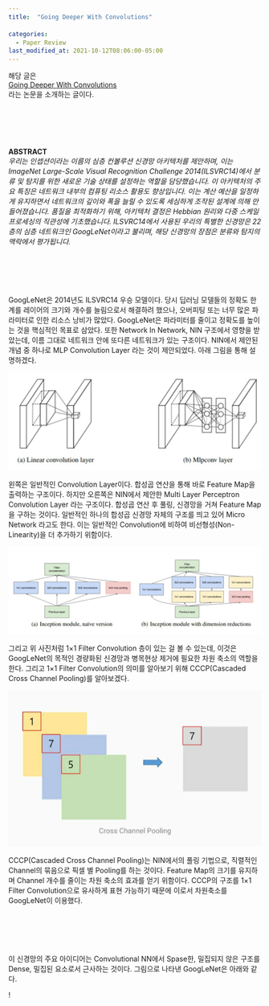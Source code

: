 ```yaml
---
title:  "Going Deeper With Convolutions"

categories:
  - Paper Review
last_modified_at: 2021-10-12T08:06:00-05:00
---
```



해당 글은 
<br/>
[Going Deeper With Convolutions](https://arxiv.org/abs/1409.4842)
<br/>
라는 논문을 소개하는 글이다.

<br/>
<br/>
<br/>
<br/>

**ABSTRACT**
<br/>
*우리는 인셉션이라는 이름의 심층 컨볼루션 신경망 아키텍처를 제안하며, 
이는 ImageNet Large-Scale Visual Recognition Challenge 2014(ILSVRC14)에서 분류 및 탐지를 위한 새로운 기술 상태를 설정하는 역할을 담당했습니다. 
이 아키텍처의 주요 특징은 네트워크 내부의 컴퓨팅 리소스 활용도 향상입니다. 
이는 계산 예산을 일정하게 유지하면서 네트워크의 깊이와 폭을 늘릴 수 있도록 세심하게 조작된 설계에 의해 만들어졌습니다. 
품질을 최적화하기 위해, 아키텍처 결정은 Hebbian 원리와 다중 스케일 프로세싱의 직관성에 기초했습니다. 
ILSVRC14에서 사용된 우리의 특별한 신경망은 22층의 심층 네트워크인 GoogLeNet이라고 불리며, 
해당 신경망의 장점은 분류와 탐지의 맥락에서 평가됩니다.*

<br/>
<br/>
<br/>
<br/>

GoogLeNet은 2014년도 ILSVRC14 우승 모델이다. 
당시 딥러닝 모델들의 정확도 한계를 레이어의 크기와 개수를 늘림으로서 해결하려 했으나, 오버피팅 또는 너무 많은 파라미터로 인한 리소스 낭비가 많았다. 
GoogLeNet은 파라미터를 줄이고 정확도를 높이는 것을 핵심적인 목표로 삼았다.
또한 Network In Network, NIN 구조에서 영향을 받았는데, 
이름 그대로 네트워크 안에 또다른 네트워크가 있는 구조이다. 
NIN에서 제안된 개념 중 하나로 MLP Convolution Layer 라는 것이 제안되었다. 
아래 그림을 통해 설명하겠다. 

![](/assets/image/mlp_conv_layer.jpg)

왼쪽은 일반적인 Convolution Layer이다. 
합성곱 연산을 통해 바로 Feature Map을 출력하는 구조이다. 
하지만 오른쪽은 NIN에서 제안한 Multi Layer Perceptron Convolution Layer 라는 구조이다. 
합성곱 연산 후 풀링, 신경망을 거쳐 Feature Map을 구하는 것이다. 
일반적인 하나의 합성곱 신경망 자체의 구조를 띄고 있어 Micro Network 라고도 한다. 
이는 일반적인 Convolution에 비하여 비선형성(Non-Linearity)을 더 추가하기 위함이다. 

![](/assets/image/inception_module.jpg)

그리고 위 사진처럼 1×1 Filter Convolution 층이 있는 걸 볼 수 있는데, 
이것은 GoogLeNet의 목적인 경량화된 신경망과 병목현상 제거에 필요한 차원 축소의 역할을 한다. 
그리고 1×1 Filter Convolution의 의미를 알아보기 위해 CCCP(Cascaded Cross Channel Pooling)를 알아보겠다. 

![](/assets/image/cross_channel.jpg)

CCCP(Cascaded Cross Channel Pooling)는 NIN에서의 풀링 기법으로, 
직렬적인 Channel의 묶음으로 픽셀 별 Pooling를 하는 것이다. 
Feature Map의 크기를 유지하며 Channel 개수를 줄이는 차원 축소의 효과를 얻기 위함이다. 
CCCP의 구조를 1×1 Filter Convolution으로 유사하게 표현 가능하기 때문에 이로서 차원축소를 GoogLeNet이 이용했다. 

<br/>
<br/>
<br/>
<br/>

이 신경망의 주요 아이디어는 Convolutional NN에서 Spase한, 밀집되지 않은 구조를 Dense, 밀집된 요소로서 근사하는 것이다. 
그림으로 나타낸 GoogLeNet은 아래와 같다. 

!









